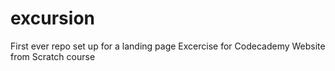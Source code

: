 # excursion
First ever repo set up for a landing page
Excercise for Codecademy Website from Scratch course
